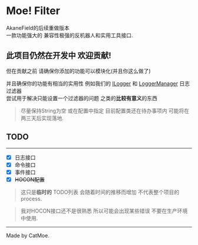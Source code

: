 # Moe! Filter

AkaneField的后续重做版本  
一款功能强大的 兼容性极强的反机器人和实用工具接口.

## 此项目仍然在开发中 欢迎贡献!

但在贡献之前 请确保你添加的功能可以模块化(并且你这么做了)  
  
并且确保你的功能有相当的实用性
例如我们的
[ILogger](https://github.com/CatMoe/MoeFilter/blob/main/src/main/java/catmoe/fallencrystal/moefilter/api/logger/ILogger.kt)
和
[LoggerManager](https://github.com/CatMoe/MoeFilter/blob/main/src/main/java/catmoe/fallencrystal/moefilter/api/logger/LoggerManager.kt)
日志过滤器  
尝试用于解决只能设置一个过滤器的问题 之类的**比较有意义**的东西

> 尽量保持String为空 或在配置中指定 目前配置类还在待办事项内 可能将在两三天后实现落地.


## TODO

---

  - [x] 日志接口
  - [x] 命令接口
  - [x] 事件接口
  - [x] ~~HOCON配置~~

> 这只是**临时的** TODO列表 会随着时间的推移而增加 不代表整个项目的process.

> 我对HOCON接口还不是很熟悉 所以可能会出现某些错误 不要在生产环境中使用.

---

Made by CatMoe.

